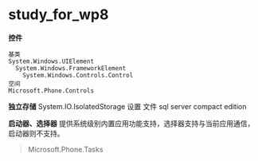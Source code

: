 study_for_wp8
=============
**控件**
```
基类
System.Windows.UIElement
  System.Windows.FrameworkElement
    System.Windows.Controls.Control
空间
Microsoft.Phone.Controls
```

**独立存储**
System.IO.IsolatedStorage
设置
文件
sql server compact edition

**启动器、选择器** 提供系统级别内置应用功能支持，选择器支持与当前应用通信，启动器则不支持。

> Microsoft.Phone.Tasks

